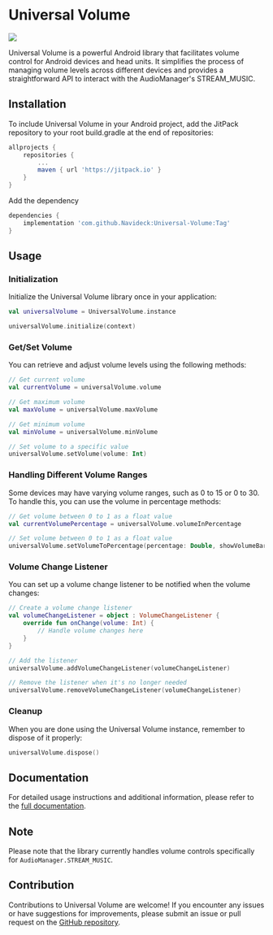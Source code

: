 # Universal Volume
[![](https://jitpack.io/v/Navideck/Universal-Volume.svg)](https://jitpack.io/#Navideck/Universal-Volume)

Universal Volume is a powerful Android library that facilitates volume control for Android devices and head units. It simplifies the process of managing volume levels across different devices and provides a straightforward API to interact with the AudioManager's STREAM_MUSIC.

## Installation

To include Universal Volume in your Android project, add the JitPack repository to your root build.gradle at the end of repositories:

```gradle
allprojects {
    repositories {
        ...
        maven { url 'https://jitpack.io' }
    }
}
```

Add the dependency
 
```gradle
dependencies {
    implementation 'com.github.Navideck:Universal-Volume:Tag'
}
```

## Usage

### Initialization

Initialize the Universal Volume library once in your application:

```kotlin
val universalVolume = UniversalVolume.instance

universalVolume.initialize(context)
```

### Get/Set Volume

You can retrieve and adjust volume levels using the following methods:

```kotlin
// Get current volume
val currentVolume = universalVolume.volume

// Get maximum volume
val maxVolume = universalVolume.maxVolume

// Get minimum volume
val minVolume = universalVolume.minVolume

// Set volume to a specific value
universalVolume.setVolume(volume: Int)
```

### Handling Different Volume Ranges

Some devices may have varying volume ranges, such as 0 to 15 or 0 to 30. To handle this, you can use the volume in percentage methods:

```kotlin
// Get volume between 0 to 1 as a float value
val currentVolumePercentage = universalVolume.volumeInPercentage

// Set volume between 0 to 1 as a float value
universalVolume.setVolumeToPercentage(percentage: Double, showVolumeBar: Boolean)
```

### Volume Change Listener

You can set up a volume change listener to be notified when the volume changes:

```kotlin
// Create a volume change listener
val volumeChangeListener = object : VolumeChangeListener {
    override fun onChange(volume: Int) {
        // Handle volume changes here
    }
}

// Add the listener
universalVolume.addVolumeChangeListener(volumeChangeListener)

// Remove the listener when it's no longer needed
universalVolume.removeVolumeChangeListener(volumeChangeListener)
```

### Cleanup

When you are done using the Universal Volume instance, remember to dispose of it properly:

```kotlin
universalVolume.dispose()
```

## Documentation

For detailed usage instructions and additional information, please refer to the [full documentation](https://navideck.github.io/Universal-Volume/).

## Note

Please note that the library currently handles volume controls specifically for `AudioManager.STREAM_MUSIC`.

## Contribution

Contributions to Universal Volume are welcome! If you encounter any issues or have suggestions for improvements, please submit an issue or pull request on the [GitHub repository](https://github.com/Navideck/Universal-Volume).
